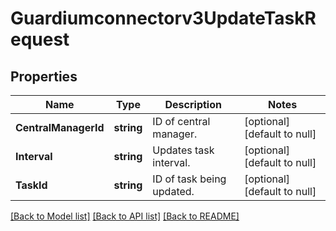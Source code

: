 # Guardiumconnectorv3UpdateTaskRequest

## Properties
Name | Type | Description | Notes
------------ | ------------- | ------------- | -------------
**CentralManagerId** | **string** | ID of central manager. | [optional] [default to null]
**Interval** | **string** | Updates task interval. | [optional] [default to null]
**TaskId** | **string** | ID of task being updated. | [optional] [default to null]

[[Back to Model list]](../README.md#documentation-for-models) [[Back to API list]](../README.md#documentation-for-api-endpoints) [[Back to README]](../README.md)

